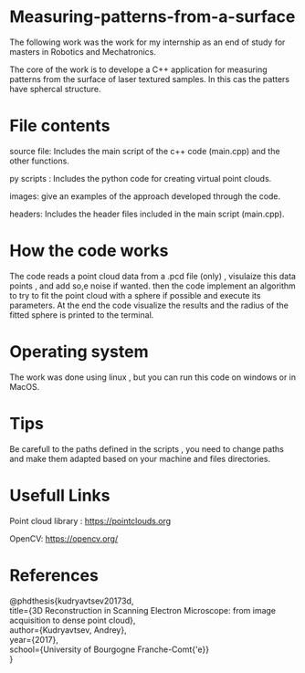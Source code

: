# Measuring-patterns-from-a-surface


The following work was the work for my internship as an end of study for masters in Robotics and Mechatronics.  

The core of the work is to develope a C++ application for measuring patterns from the surface of laser textured samples. In this cas the patters have sphercal structure.
      		
# File contents

source file: Includes the main script of the c++ code (main.cpp) and the other functions.  

py scripts : Includes the python code for creating virtual point clouds.   

images: give an examples of the approach developed through the code.   

headers: Includes the header files included in the main script (main.cpp).    


# How the code works
The code reads a point cloud data from a .pcd file (only) , visulaize this data points , and add so,e noise if wanted.
then the code implement an algorithm to try to fit the point cloud with a sphere if possible and execute its parameters. At the end the code visualize the results and the radius of the fitted sphere is printed to the terminal.

# Operating system
The work was done using linux , but you can run this code on windows or in MacOS.


# Tips
Be carefull to the paths defined in the scripts , you need to change paths and make them adapted based on your machine and files directories.

# Usefull Links 

Point cloud library : https://pointclouds.org   

OpenCV: https://opencv.org/


 # References 
 
@phdthesis{kudryavtsev20173d,  
  title={3D Reconstruction in Scanning Electron Microscope: from image acquisition to dense point cloud},  
  author={Kudryavtsev, Andrey},  
  year={2017},  
  school={University of Bourgogne Franche-Comt{\'e}}  
}
 
